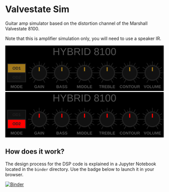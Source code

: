 # Valvestate Sim

Guitar amp simulator based on the distortion channel of the Marshall Valvestate
8100.

Note that this is amplifier simulation only, you will need to use a speaker IR.

![OD1 Screenshot](Screenshots/OD1.png)
![OD2 Screenshot](Screenshots/OD2.png)

## How does it work?

The design process for the DSP code is explained in a Jupyter Notebook located
in the `binder` directory. Use the badge below to launch it in your browser.

[![Binder](https://mybinder.org/badge_logo.svg)](https://mybinder.org/v2/gh/Barabas5532/valvestate_sim/master?urlpath=/lab/tree/binder/valvestate.ipynb)
